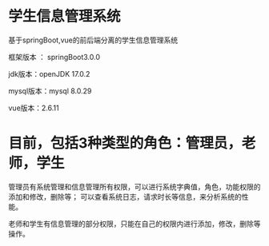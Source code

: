 # 学生信息管理系统
基于springBoot,vue的前后端分离的学生信息管理系统

框架版本 ： springBoot3.0.0

jdk版本：openJDK 17.0.2

mysql版本：mysql 8.0.29

vue版本：2.6.11


# 目前，包括3种类型的角色：管理员，老师，学生
管理员有系统管理和信息管理所有权限，可以进行系统字典值，角色，功能权限的添加和修改，删除等；
可以查看系统日志，请求时长等信息，来分析系统的性能。

老师和学生有信息管理的部分权限，只能在自己的权限内进行添加，修改，删除等操作。

